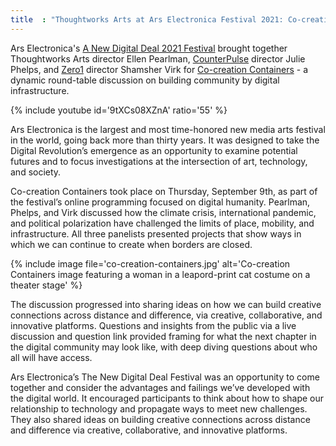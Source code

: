 ```yaml
---
title  : "Thoughtworks Arts at Ars Electronica Festival 2021: Co-creation Containers"
---
```

Ars Electronica's [A New Digital Deal 2021 Festival](https://ars.electronica.art/newdigitaldeal/en/theme/) brought together Thoughtworks Arts director Ellen Pearlman, [CounterPulse](https://www.counterpulse.org/) director Julie Phelps, and [Zero1](https://zero1.org/) director Shamsher Virk for [Co-creation Containers](https://ars.electronica.art/newdigitaldeal/en/co-creation-containers/) - a dynamic round-table discussion on building community by digital infrastructure. 

{% include youtube id='9tXCs08XZnA'
   ratio='55' %}

Ars Electronica is the largest and most time-honored new media arts festival in the world, going back more than thirty years. It was designed to take the Digital Revolution’s emergence as an opportunity to examine potential futures and to focus investigations at the intersection of art, technology, and society.

<!--excerpt-ends-->

Co-creation Containers took place on Thursday, September 9th, as part of the festival’s online programming focused on digital humanity. Pearlman, Phelps, and Virk discussed how the climate crisis, international pandemic, and political polarization have challenged the limits of place, mobility, and infrastructure. All three panelists presented projects that show ways in which we can continue to create when borders are closed.

{% include image file='co-creation-containers.jpg'
   alt='Co-creation Containers image featuring a woman in a leapord-print cat costume on a theater stage' %}

The discussion progressed into sharing ideas on how we can build creative connections across distance and difference, via creative, collaborative, and innovative platforms. Questions and insights from the public via a live discussion and question link provided framing for what the next chapter in the digital community may look like, with deep diving questions about who all will have access.

Ars Electronica’s The New Digital Deal Festival was an opportunity to come together and consider the advantages and failings we’ve developed with the digital world. It encouraged participants to think about how to shape our relationship to technology and propagate ways to meet new challenges. They also shared ideas on building creative connections across distance and difference via creative, collaborative, and innovative platforms. 